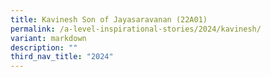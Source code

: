 ```yaml
---
title: Kavinesh Son of Jayasaravanan (22A01)
permalink: /a-level-inspirational-stories/2024/kavinesh/
variant: markdown
description: ""
third_nav_title: "2024"
---
```

